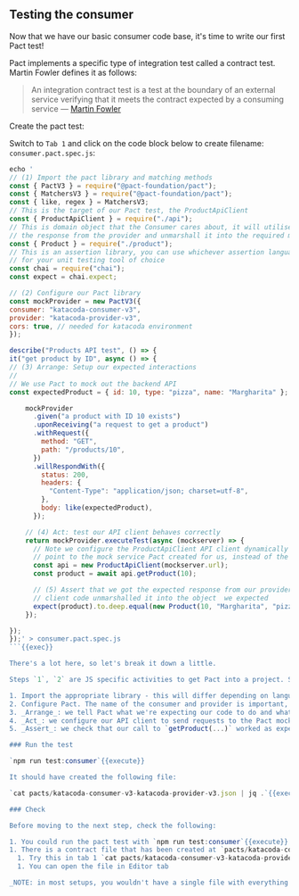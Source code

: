 ## Testing the consumer

Now that we have our basic consumer code base, it's time to write our first Pact test!

Pact implements a specific type of integration test called a contract test. Martin Fowler defines it as follows:

> An integration contract test is a test at the boundary of an external service verifying that it meets the contract expected by a consuming service — [Martin Fowler](https://martinfowler.com/bliki/IntegrationContractTest.html)

Create the pact test:

Switch to `Tab 1` and click on the code block below to create filename: `consumer.pact.spec.js`:

```js
echo '
// (1) Import the pact library and matching methods
const { PactV3 } = require("@pact-foundation/pact");
const { MatchersV3 } = require("@pact-foundation/pact");
const { like, regex } = MatchersV3;
// This is the target of our Pact test, the ProductApiClient
const { ProductApiClient } = require("./api");
// This is domain object that the Consumer cares about, it will utilise
// the response from the provider and unmarshall it into the required model
const { Product } = require("./product");
// This is an assertion library, you can use whichever assertion language
// for your unit testing tool of choice
const chai = require("chai");
const expect = chai.expect;

// (2) Configure our Pact library
const mockProvider = new PactV3({
consumer: "katacoda-consumer-v3",
provider: "katacoda-provider-v3",
cors: true, // needed for katacoda environment
});

describe("Products API test", () => {
it("get product by ID", async () => {
// (3) Arrange: Setup our expected interactions
//
// We use Pact to mock out the backend API
const expectedProduct = { id: 10, type: "pizza", name: "Margharita" };

    mockProvider
      .given("a product with ID 10 exists")
      .uponReceiving("a request to get a product")
      .withRequest({
        method: "GET",
        path: "/products/10",
      })
      .willRespondWith({
        status: 200,
        headers: {
          "Content-Type": "application/json; charset=utf-8",
        },
        body: like(expectedProduct),
      });

    // (4) Act: test our API client behaves correctly
    return mockProvider.executeTest(async (mockserver) => {
      // Note we configure the ProductApiClient API client dynamically to
      // point to the mock service Pact created for us, instead of the real one
      const api = new ProductApiClient(mockserver.url);
      const product = await api.getProduct(10);

      // (5) Assert that we got the expected response from our provider and our
      // client code unmarshalled it into the object  we expected
      expect(product).to.deep.equal(new Product(10, "Margharita", "pizza"));
    });

});
});' > consumer.pact.spec.js
```{{exec}}

There's a lot here, so let's break it down a little.

Steps `1`, `2` are JS specific activities to get Pact into a project. Steps `3`, `4`, and `5`, follow the [3A's (Arrange/Act/Assert) pattern](https://docs.microsoft.com/en-us/visualstudio/test/unit-test-basics?view=vs-2019#write-your-tests) for authoring unit tests.

1. Import the appropriate library - this will differ depending on language
2. Configure Pact. The name of the consumer and provider is important, as it uniquely identifies the applications in Pactflow
3. _Arrange_: we tell Pact what we're expecting our code to do and what we expect the provider to return when we do it
4. _Act_: we configure our API client to send requests to the Pact mock service (instead of the real provider) and we execute the call to the API
5. _Assert_: we check that our call to `getProduct(...)` worked as expected. This should just do what a regular unit test of this method would do.

### Run the test

`npm run test:consumer`{{execute}}

It should have created the following file:

`cat pacts/katacoda-consumer-v3-katacoda-provider-v3.json | jq .`{{execute}}

### Check

Before moving to the next step, check the following:

1. You could run the pact test with `npm run test:consumer`{{execute}}
1. There is a contract file that has been created at `pacts/katacoda-consumer-katacoda-provider.json`
  1. Try this in tab 1 `cat pacts/katacoda-consumer-v3-katacoda-provider-v3.json | jq .`{{execute}}
  1. You can open the file in Editor tab

_NOTE: in most setups, you wouldn't have a single file with everything in it, but for the purposes of keeping this workshop simple, we have a single test file that does it all._